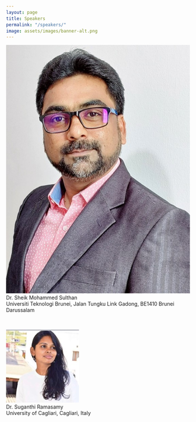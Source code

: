 ```yaml
---
layout: page
title: Speakers
permalink: "/speakers/"
image: assets/images/banner-alt.png
---
```


![Dr. Sheik Mohammed Sulthan](../assets/images/speaker1.jpg "Dr. Sheik Mohammed Sulthan")  
Dr. Sheik Mohammed Sulthan  
Universiti Teknologi Brunei, Jalan Tungku Link Gadong, BE1410 Brunei Darussalam 

&nbsp;

![Dr. Suganthi Ramasamy ](../assets/images/speaker2.jpg "Dr. Suganthi Ramasamy ")  
Dr. Suganthi Ramasamy  
University of Cagliari, Cagliari, Italy 

&nbsp;

